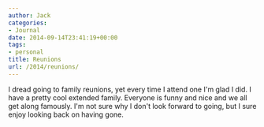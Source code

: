 ```yaml
---
author: Jack
categories:
- Journal
date: 2014-09-14T23:41:19+00:00
tags:
- personal
title: Reunions
url: /2014/reunions/
---
```


I dread going to family reunions, yet every time I attend one I'm glad I did. I have a pretty cool extended family. Everyone is funny and nice and we all get along famously. I'm not sure why I don't look forward to going, but I sure enjoy looking back on having gone.